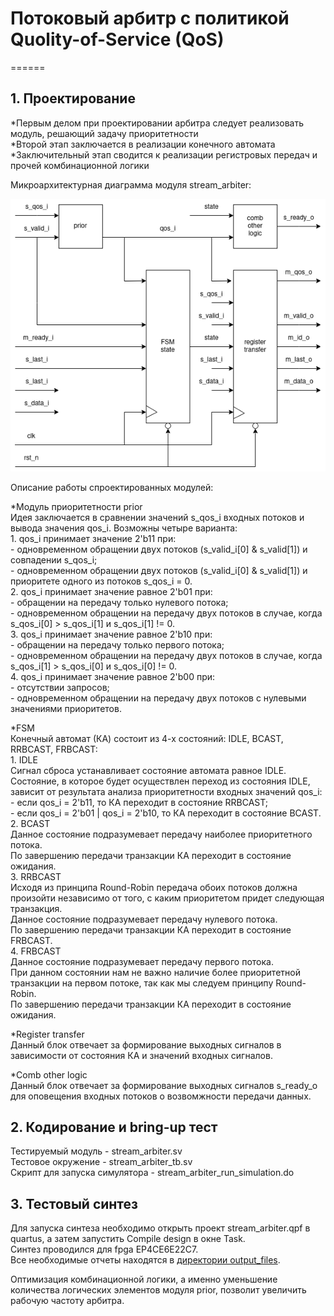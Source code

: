 # Потоковый арбитр с политикой Quolity-of-Service (QoS)
======
## 1. Проектирование

  *Первым делом при проектировании арбитра следует реализовать модуль, решающий задачу приоритетности  
  *Второй этап заключается в реализации конечного автомата  
  *Заключительный этап сводится к реализации регистровых передач и прочей комбинационной логики  

  Микроархитектурная диаграмма модуля stream_arbiter:

  ![Микроархитектурная диаграмма stream_arbiter](https://github.com/Nealan22/task/blob/master/stream_arbiter.drawio.png "Микроархитектурная диаграмма stream_arbiter")

  Описание работы спроектированных модулей:

  *Модуль приоритетности prior  
    Идея заключается в сравнении значений s_qos_i входных потоков и вывода значения qos_i. 
    Возможны четыре варианта:  
    1. qos_i принимает значение 2'b11 при:  
    - одновременном обращении двух потоков (s_valid_i[0] & s_valid[1]) и совпадении s_qos_i;  
    - одновременном обращении двух потоков (s_valid_i[0] & s_valid[1]) и приоритете одного из потоков s_qos_i = 0.    
    2. qos_i принимает значение равное 2'b01 при:  
    - обращении на передачу только нулевого потока;  
    - одновременном обращении на передачу двух потоков в случае, когда s_qos_i[0] > s_qos_i[1] и s_qos_i[1] != 0.    
    3. qos_i принимает значение равное 2'b10 при:  
    - обращении на передачу только первого потока;  
    - одновременном обращении на передачу двух потоков в случае, когда s_qos_i[1] > s_qos_i[0] и s_qos_i[0] != 0.  
    4. qos_i принимает значение равное 2'b00 при:  
    - отсутствии запросов;  
    - одновременном обращении на передачу двух потоков с нулевыми значениями приоритетов.  

  *FSM  
    Конечный автомат (КА) состоит из 4-х состояний: IDLE, BCAST, RRBCAST, FRBCAST:  
    1. IDLE  
    Сигнал сброса устанавливает состояние автомата равное IDLE.  
    Состояние, в которое будет осуществлен переход из состояния IDLE, зависит от результата анализа приоритетности входных значений qos_i:  
    - если qos_i = 2'b11, то КА переходит в состояние RRBCAST;  
    - если qos_i = 2'b01 | qos_i = 2'b10, то КА переходит в состояние BCAST.  
    2. BCAST  
    Данное состояние подразумевает передачу наиболее приоритетного потока.  
    По завершению передачи транзакции КА переходит в состояние ожидания.  
    3. RRBCAST  
    Исходя из принципа Round-Robin передача обоих потоков должна произойти независимо от того, с каким приоритетом придет следующая транзакция.  
    Данное состояние подразумевает передачу нулевого потока.  
    По завершению передачи транзакции КА переходит в состояние FRBCAST.  
    4. FRBCAST  
    Данное состояние подразумевает передачу первого потока.  
    При данном состоянии нам не важно наличие более приоритетной транзакции на первом потоке, так как мы следуем принципу Round-Robin.   
    По завершению передачи транзакции КА переходит в состояние ожидания.  

  *Register transfer  
    Данный блок отвечает за формирование выходных сигналов в зависимости от состояния КА и значений входных сигналов.  

  *Comb other logic  
    Данный блок отвечает за формирование выходных сигналов s_ready_o для оповещения входных потоков о возвомжности передачи данных.  

## 2. Кодирование и bring-up тест  

  Тестируемый модуль            - stream_arbiter.sv  
  Тестовое окружение            - stream_arbiter_tb.sv  
  Скрипт для запуска симулятора - stream_arbiter_run_simulation.do  

## 3. Тестовый синтез  

  Для запуска синтеза необходимо открыть проект stream_arbiter.qpf в quartus, а затем запустить Compile design в окне Task.  
  Синтез проводился для fpga EP4CE6E22C7.  
  Все необходимые отчеты находятся в [директории output_files](https://github.com/Nealan22/task/tree/master/output_files).  

  Оптимизация комбинационной логики, а именно уменьшение количества логических элементов модуля prior, позволит увеличить рабочую частоту арбитра.

